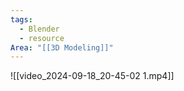 ```yaml
---
tags:
  - Blender
  - resource
Area: "[[3D Modeling]]"
---
```


![[video_2024-09-18_20-45-02 1.mp4]]